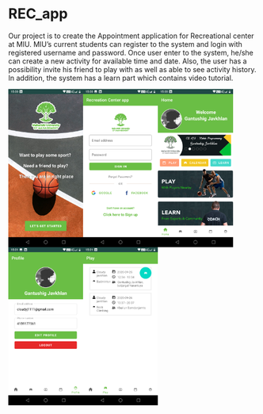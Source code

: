 # REC_app

Our project is to create the Appointment application for Recreational center at MIU. 
MIU’s current students can register to the system and login with registered username and password. 
Once user enter to the system, he/she can create a new activity for available time and date. 
Also, the user has a possibility invite his friend to play with as well as able to see activity history. 
In addition, the system has a learn part which contains video tutorial.

<div style="display:flex;">
<img alt="App image" src="/app/src/main/res/drawable-v24/image_welcome.png" width="30%">
<img alt="App image" src="/app/src/main/res/drawable-v24/image_login.png" width="30%">
<img alt="App image" src="/app/src/main/res/drawable-v24/image_home.png" width="30%">
</div>

<div style="display:flex;">
<img alt="App image" src="/app/src/main/res/drawable-v24/image_profile.png" width="30%">
<img alt="App image" src="/app/src/main/res/drawable-v24/image_events.png" width="30%">
</div>
